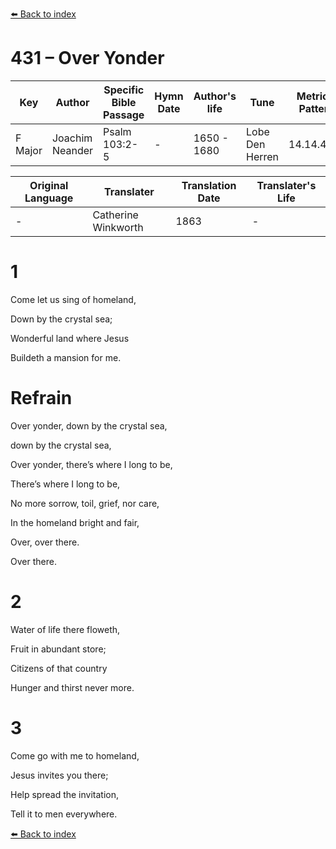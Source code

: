 [⬅️ Back to index](../README.md)

# 431 – Over Yonder

Key | Author   | Specific Bible Passage     |Hymn Date |Author's life |Tune |Metrical Pattern   |Composer/Source                                                                                        
-- | --------- | ---------------------------|----------|--------------|-----|-------------------|-------------   
F Major  | Joachim Neander      | Psalm 103:2-5 | -  | 1650 - 1680 | Lobe Den Herren | 14.14.4.7.8 | Chorale Book for England, 1863 

Original Language | Translater | Translation Date   | Translater's Life     
----------------- | --------- | --------------------|-------------   
\-  | Catherine Winkworth      | 1863 | -  | 1827 - 1878 



# 1

Come let us sing of homeland,

Down by the crystal sea;

Wonderful land where Jesus

Buildeth a mansion for me.



# Refrain

Over yonder, down by the crystal sea,

down              by the crystal sea,

Over yonder, there’s where I long to be,

There’s            where I long to be,

No more sorrow, toil, grief, nor care,

In the homeland bright and fair,

Over, over there.

Over there.



# 2

Water of life there floweth,

Fruit in abundant store;

Citizens of that country

Hunger and thirst never more.



# 3

Come go with me to homeland,

Jesus invites you there;

Help spread the invitation,

Tell it to men everywhere.

[⬅️ Back to index](../README.md)
